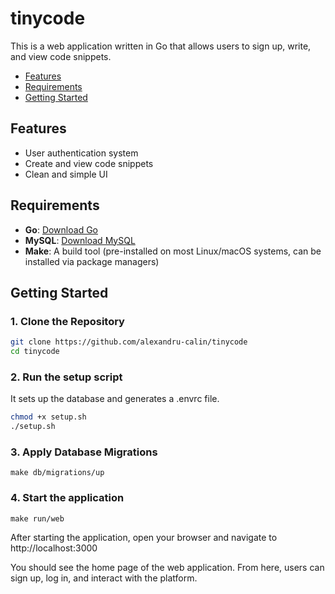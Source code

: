 # tinycode

This is a web application written in Go that allows users to sign up, write, and view code snippets.

- [Features](#features)
- [Requirements](#requirements)
- [Getting Started](#getting-started)

## Features

- User authentication system
- Create and view code snippets
- Clean and simple UI

## Requirements

- **Go**: [Download Go](https://go.dev/dl)
- **MySQL**: [Download MySQL](https://dev.mysql.com/doc/refman/8.0/en/installing.html)
- **Make**: A build tool (pre-installed on most Linux/macOS systems, can be installed via package managers)

## Getting Started

### 1. Clone the Repository
```sh
git clone https://github.com/alexandru-calin/tinycode
cd tinycode
```

### 2. Run the setup script
It sets up the database and generates a .envrc file.
```sh
chmod +x setup.sh
./setup.sh
```

### 3. Apply Database Migrations
```
make db/migrations/up
```

### 4. Start the application
```
make run/web
```
After starting the application, open your browser and navigate to
http://localhost:3000

You should see the home page of the web application. From here, users can sign up, log in, and interact with the platform.
